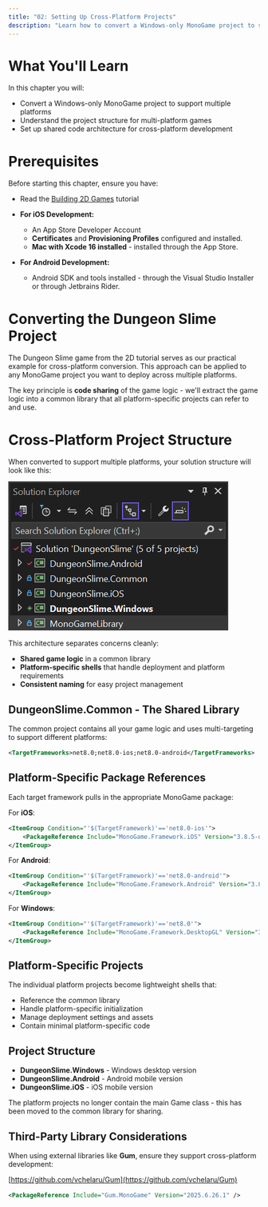 ```yaml
---
title: "02: Setting Up Cross-Platform Projects"
description: "Learn how to convert a Windows-only MonoGame project to support iOS and Android platforms, creating a unified codebase for multi-platform deployment."
---
```


# What You'll Learn

In this chapter you will:
- Convert a Windows-only MonoGame project to support multiple platforms
- Understand the project structure for multi-platform games
- Set up shared code architecture for cross-platform development

# Prerequisites

Before starting this chapter, ensure you have:

- Read the [Building 2D Games](../building_2d_games) tutorial

- **For iOS Development:**
  - An App Store Developer Account
  - **Certificates** and **Provisioning Profiles** configured and installed.
  - **Mac with Xcode 16 installed** - installed through the App Store.
- **For Android Development:**
  - Android SDK and tools installed - through the Visual Studio Installer or through Jetbrains Rider.

# Converting the Dungeon Slime Project

The Dungeon Slime game from the 2D tutorial serves as our practical example for cross-platform conversion. This approach can be applied to any MonoGame project you want to deploy across multiple platforms.

The key principle is **code sharing** of the game logic - we'll extract the game logic into a common library that all platform-specific projects can refer to and use.

# Cross-Platform Project Structure

When converted to support multiple platforms, your solution structure will look like this:

![Cross Platform Projects](images/crossplatform_projects.png)

This architecture separates concerns cleanly:
- **Shared game logic** in a common library
- **Platform-specific shells** that handle deployment and platform requirements
- **Consistent naming** for easy project management

## DungeonSlime.Common - The Shared Library

The common project contains all your game logic and uses multi-targeting to support different platforms:

```xml
<TargetFrameworks>net8.0;net8.0-ios;net8.0-android</TargetFrameworks>
```

## Platform-Specific Package References

Each target framework pulls in the appropriate MonoGame package:

For **iOS**:
```xml
<ItemGroup Condition="'$(TargetFramework)'=='net8.0-ios'">
    <PackageReference Include="MonoGame.Framework.iOS" Version="3.8.5-develop.6" />
</ItemGroup>
```

For **Android**:

```xml
<ItemGroup Condition="'$(TargetFramework)'=='net8.0-android'">
    <PackageReference Include="MonoGame.Framework.Android" Version="3.8.5-develop.6" />
</ItemGroup>
```

For **Windows**:

```xml
<ItemGroup Condition="'$(TargetFramework)'=='net8.0'">
    <PackageReference Include="MonoGame.Framework.DesktopGL" Version="3.8.5-develop.6" />
</ItemGroup>
```

## Platform-Specific Projects

The individual platform projects become lightweight shells that:

- Reference the _common_ library
- Handle platform-specific initialization
- Manage deployment settings and assets
- Contain minimal platform-specific code

## Project Structure

- **DungeonSlime.Windows** - Windows desktop version
- **DungeonSlime.Android** - Android mobile version
- **DungeonSlime.iOS** - iOS mobile version

The platform projects no longer contain the main Game class - this has been moved to the common library for sharing.

## Third-Party Library Considerations

When using external libraries like **Gum**, ensure they support cross-platform development:

[https://github.com/vchelaru/Gum](https://github.com/vchelaru/Gum)

```xml
<PackageReference Include="Gum.MonoGame" Version="2025.6.26.1" />
```
